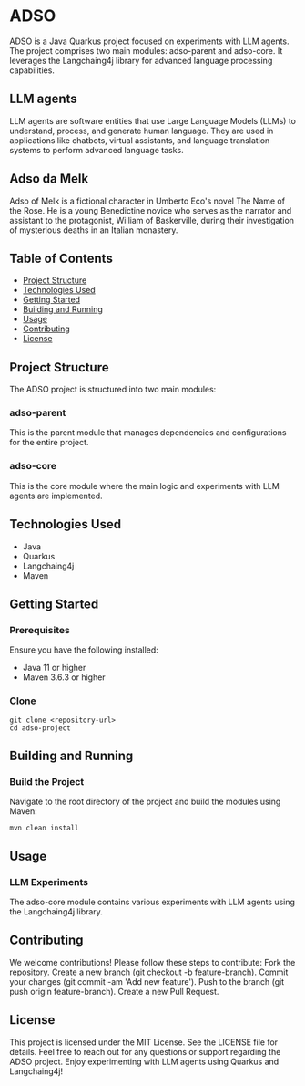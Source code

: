 # ADSO

ADSO is a Java Quarkus project focused on experiments with LLM agents. The project comprises two main modules:
adso-parent and adso-core. It leverages the Langchaing4j library for advanced language processing capabilities.

## LLM agents

LLM agents are software entities that use Large Language Models (LLMs) to understand, process, and generate human
language. They are used in applications like chatbots, virtual assistants, and language translation systems to perform
advanced language tasks.

## Adso da Melk

Adso of Melk is a fictional character in Umberto Eco's novel The Name of the Rose. He is a young Benedictine novice who
serves as the narrator and assistant to the protagonist, William of Baskerville, during their investigation of
mysterious deaths in an Italian monastery.

## Table of Contents

- [Project Structure](#project-structure)
- [Technologies Used](#technologies-used)
- [Getting Started](#getting-started)
- [Building and Running](#building-and-running)
- [Usage](#usage)
- [Contributing](#contributing)
- [License](#license)

## Project Structure

The ADSO project is structured into two main modules:

### adso-parent

This is the parent module that manages dependencies and configurations for the entire project.

### adso-core

This is the core module where the main logic and experiments with LLM agents are implemented.

## Technologies Used

- Java
- Quarkus
- Langchaing4j
- Maven

## Getting Started

### Prerequisites

Ensure you have the following installed:

- Java 11 or higher
- Maven 3.6.3 or higher

### Clone

    git clone <repository-url>
    cd adso-project

## Building and Running

### Build the Project

Navigate to the root directory of the project and build the modules using Maven:

    mvn clean install

## Usage

### LLM Experiments

The adso-core module contains various experiments with LLM agents using the Langchaing4j library.

## Contributing

We welcome contributions! Please follow these steps to contribute:
Fork the repository.
Create a new branch (git checkout -b feature-branch).
Commit your changes (git commit -am 'Add new feature').
Push to the branch (git push origin feature-branch).
Create a new Pull Request.

## License

This project is licensed under the MIT License. See the LICENSE file for details.
Feel free to reach out for any questions or support regarding the ADSO project. Enjoy experimenting with LLM agents
using Quarkus and Langchaing4j!

